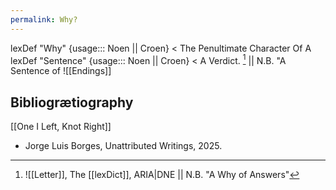 ```yaml
---
permalink: Why?
---
```

lexDef "Why" {usage::: Noen || Croen} < The Penultimate Character Of A 
lexDef "Sentence" {usage::: Noen || Croen} < A Verdict. [^SentenceNoen] || N.B. "A Sentence of ![[Endings]]

[^SentenceNoen]: ![[Letter]], The [[lexDict]], ARIA|DNE
[^WhyNoen] || N.B. "A Why of Answers"[^WhyCroen]









[^WhyNoen]: [[Full]], Stop. End of Transmission.

[^WhyCroen]: [[Answer]], SHAONWYRM, The Lexicomythographer's Bible

















Bibliogrætiography
---





[[One I Left, Knot Right]]

- Jorge Luis Borges, Unattributed Writings, 2025. 







